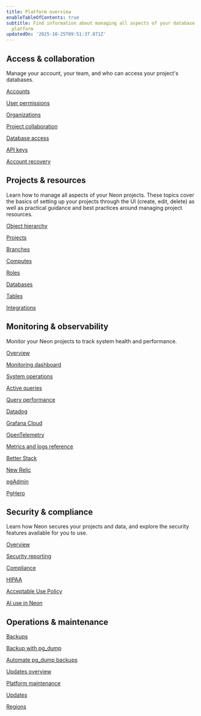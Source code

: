 ```yaml
---
title: Platform overview
enableTableOfContents: true
subtitle: Find information about managing all aspects of your database using the Neon
  platform
updatedOn: '2025-10-25T09:51:37.871Z'
---
```


## Access & collaboration

Manage your account, your team, and who can access your project's databases.

<DetailIconCards>

<a href="/docs/manage/accounts" description="About Neon account types" icon="user">Accounts</a>

<a href="/docs/manage/user-permissions" description="Manage user permissions and access levels" icon="user">User permissions</a>

<a href="/docs/manage/organizations" description="Build your team in Neon" icon="handshake">Organizations</a>

<a href="/docs/guides/project-collaboration-guide" description="Collaborate on your projects with other users" icon="import">Project collaboration</a>

<a href="/docs/manage/database-access" description="Learn how to manage user access to your databases using roles" icon="database">Database access</a>

<a href="/docs/manage/api-keys" description="Generate and manage API keys" icon="network">API keys</a>

<a href="/docs/manage/account-recovery" description="Recover your account and reset your password" icon="user">Account recovery</a>

</DetailIconCards>

## Projects & resources

Learn how to manage all aspects of your Neon projects. These topics cover the basics of setting up your projects through the UI (create, edit, delete) as well as practical guidance and best practices around managing project resources.

<DetailIconCards>

<a href="/docs/manage/overview" description="Learn about the Neon project and all its resources" icon="filter">Object hierarchy</a>

<a href="/docs/manage/projects" description="Create and manage projects in Neon" icon="ladder">Projects</a>

<a href="/docs/manage/branches" description="Learn about database branching in Neon" icon="branching">Branches</a>

<a href="/docs/manage/computes" description="Configure and optimimze compute resources for your Neon projects" icon="laptop">Computes</a>

<a href="/docs/manage/roles" description="Manage roles within projects and assign permissions" icon="user">Roles</a>

<a href="/docs/manage/databases" description="Manage your database from the Console, CLI, or API" icon="database">Databases</a>

<a href="/docs/guides/tables" description="Use the Tables page to easily view, edit, and manage your database entries" icon="data">Tables</a>

<a href="/docs/manage/integrations" description="Manage third-party integrations with your Neon project" icon="handshake">Integrations</a>

</DetailIconCards>

## Monitoring & observability

Monitor your Neon projects to track system health and performance.

<DetailIconCards>

<a href="/docs/introduction/monitoring" description="Learn about monitoring resources and metrics in Neon" icon="research">Overview</a>

<a href="/docs/introduction/monitoring-page" description="Dashboard graphs for monitoring system and database metrics" icon="gui">Monitoring dashboard</a>

<a href="/docs/manage/operations" description="Track actions taken by the control plane on project resources" icon="chart-bar">System operations</a>

<a href="/docs/introduction/monitor-active-queries" description="View and analyze running queries in your database" icon="import">Active queries</a>

<a href="/docs/introduction/monitor-query-performance" description="View and analyze query performance for your Neon database" icon="research">Query performance</a>

<a href="/docs/guides/datadog" description="Monitor your database with Datadog" icon="import">Datadog</a>

<a href="/docs/guides/grafana-cloud" description="Monitor your database with Grafana Cloud" icon="import">Grafana Cloud</a>

<a href="/docs/guides/opentelemetry" description="Monitor your database with OpenTelemetry" icon="import">OpenTelemetry</a>

<a href="/docs/reference/metrics-logs" description="Metrics and logs reference for monitoring" icon="research">Metrics and logs reference</a>

<a href="https://neon.com/guides/betterstack-otel-neon" description="Monitor Neon with Better Stack using OpenTelemetry integration" icon="import">Better Stack</a>

<a href="https://neon.com/guides/newrelic-otel-neon" description="Monitor Neon with New Relic using OpenTelemetry integration" icon="import">New Relic</a>

<a href="/docs/introduction/monitor-pgadmin" description="Monitor your Neon Postgres database with pgAdmin" icon="wrench">pgAdmin</a>

<a href="/docs/introduction/monitor-pghero" description="Monitor your Neon Postgres database with PgHero" icon="wrench">PgHero</a>

</DetailIconCards>

## Security & compliance

Learn how Neon secures your projects and data, and explore the security features available for you to use.

<DetailIconCards>

<a href="/docs/security/security-overview" description="Overview of Neon's security features" icon="privacy">Overview</a>

<a href="/docs/security/security-reporting" description="Report security vulnerabilities and incidents" icon="respond-arrow">Security reporting</a>

<a href="/docs/security/compliance" description="Learn how Neon complies with various standards" icon="check">Compliance</a>

<a href="/docs/security/hipaa" description="HIPAA compliance with Neon" icon="privacy">HIPAA</a>

<a href="/docs/security/acceptable-use-policy" description="Read about Neon's acceptable use policies" icon="privacy">Acceptable Use Policy</a>

<a href="/docs/security/ai-use-in-neon" description="Learn about how AI is used in Neon" icon="openai">AI use in Neon</a>

</DetailIconCards>

## Operations & maintenance

<DetailIconCards>

<a href="/docs/manage/backups" description="An overview of backup strategies for Neon Postgres" icon="database">Backups</a>

<a href="/docs/manage/backup-pg-dump" description="Learn how to create a backup of your Neon database using pg_dump" icon="database">Backup with pg_dump</a>

<a href="/docs/manage/backup-pg-dump-automate" description="Automate backups of your Neon database to S3 with pg_dump and GitHub Actions" icon="stopwatch">Automate pg_dump backups</a>

<a href="/docs/manage/maintenance-updates-overview" description="Overview of Neon platform maintenance and compute updates" icon="research">Updates overview</a>

<a href="/docs/manage/platform-maintenance" description="Find out how Neon manages essential platform maintenance and critical security updates" icon="gui">Platform maintenance</a>

<a href="/docs/manage/updates" description="Learn about updates for Neon computes and Postgres" icon="import">Updates</a>

<a href="/docs/introduction/regions" description="Learn about Neon regions and availability" icon="globe">Regions</a>

</DetailIconCards>
